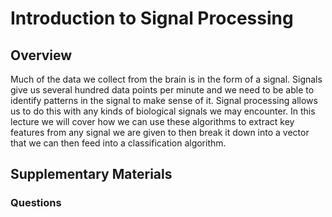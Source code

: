 # Introduction to Signal Processing

## Overview 
Much of the data we collect from the brain is in the form of a signal. Signals give us several hundred data points per minute and we need to be able to identify patterns in the signal to make sense of it. Signal processing allows us to do this with any kinds of biological signals we may encounter.  In this lecture we will cover how we can use these algorithms to extract key features from any signal we are given to then break it down into a vector that we can then feed into a classification algorithm. 

## Supplementary Materials 

### Questions


